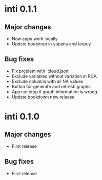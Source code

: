 # inti 0.1.1

## Major changes

- Now apps work locally
- Update bootstrap in yupana and tarpuy

## Bug fixes

- Fix problem with 'cloud.json'
- Exclude variables without variation in PCA
- Exclude columns with all NA values
- Button for generate and refresh graphs
- App not stop if graph information is wrong
- Update bookdown new release

# inti 0.1.0

## Major changes

- First release

## Bug fixes

- First release
